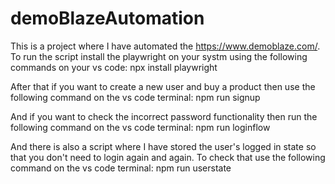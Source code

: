 # demoBlazeAutomation
This is a project where I have automated the https://www.demoblaze.com/.
To run the script install the playwright on your systm using the following commands on your vs code:
npx install playwright

After that if you want to create a new user and buy a product then use the following command on the vs code terminal:
npm run signup

And if you want to check the incorrect password functionality then run the following command on the vs code terminal:
npm run loginflow

And there is also a script where I have stored the user's logged in state so that you don't need to login again and again. To check that use the following command on the vs code terminal:
npm run userstate
